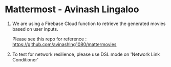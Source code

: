 # Mattermost - Avinash Lingaloo

1. We are using a Firebase Cloud function to retrieve the generated movies based on user inputs.

   Please see this repo for reference : https://github.com/avinashlng1080/mattermovies 
   
2. To test for network resilience, please use DSL mode on 'Network Link Conditioner'
